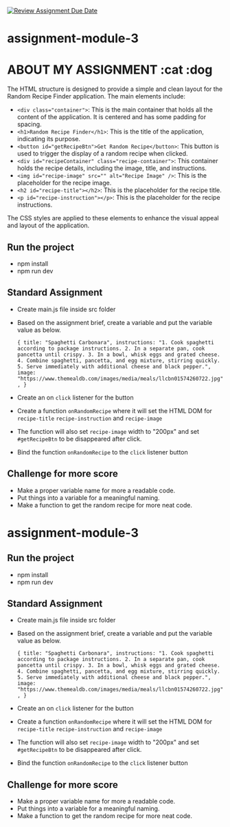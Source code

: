 [![Review Assignment Due Date](https://classroom.github.com/assets/deadline-readme-button-22041afd0340ce965d47ae6ef1cefeee28c7c493a6346c4f15d667ab976d596c.svg)](https://classroom.github.com/a/ud456hEF)
# assignment-module-3

# ABOUT MY ASSIGNMENT :cat :dog
The HTML structure is designed to provide a simple and clean layout for the Random Recipe Finder application. The main elements include:

- `<div class="container">`: This is the main container that holds all the content of the application. It is centered and has some padding for spacing.
- `<h1>Random Recipe Finder</h1>`: This is the title of the application, indicating its purpose.
- `<button id="getRecipeBtn">Get Random Recipe</button>`: This button is used to trigger the display of a random recipe when clicked.
- `<div id="recipeContainer" class="recipe-container">`: This container holds the recipe details, including the image, title, and instructions.
- `<img id="recipe-image" src="" alt="Recipe Image" />`: This is the placeholder for the recipe image.
- `<h2 id="recipe-title"></h2>`: This is the placeholder for the recipe title.
- `<p id="recipe-instruction"></p>`: This is the placeholder for the recipe instructions.

The CSS styles are applied to these elements to enhance the visual appeal and layout of the application.








## Run the project
- npm install
- npm run dev

## Standard Assignment
- Create main.js file inside src folder
- Based on the assignment brief, create a variable and put the variable value as below.
  
  `{
    title: "Spaghetti Carbonara",
    instructions:
      "1. Cook spaghetti according to package instructions. 2. In a separate pan, cook pancetta until crispy. 3. In a bowl, whisk eggs and grated cheese. 4. Combine spaghetti, pancetta, and egg mixture, stirring quickly. 5. Serve immediately with additional cheese and black pepper.",
    image: "https://www.themealdb.com/images/media/meals/llcbn01574260722.jpg",
  }`
- Create an on `click` listener for the button
- Create a function `onRandomRecipe` where it will set the HTML DOM for `recipe-title` `recipe-instruction` and `recipe-image`
- The function will also set `recipe-image` width to "200px" and set `#getRecipeBtn` to be disappeared after click.
- Bind the function `onRandomRecipe` to the `click` listener button

## Challenge for more score
- Make a proper variable name for more a readable code.
- Put things into a variable for a meaningful naming.
- Make a function to get the random recipe for more neat code.


# assignment-module-3

## Run the project
- npm install
- npm run dev

## Standard Assignment
- Create main.js file inside src folder
- Based on the assignment brief, create a variable and put the variable value as below.
  
  `{
    title: "Spaghetti Carbonara",
    instructions:
      "1. Cook spaghetti according to package instructions. 2. In a separate pan, cook pancetta until crispy. 3. In a bowl, whisk eggs and grated cheese. 4. Combine spaghetti, pancetta, and egg mixture, stirring quickly. 5. Serve immediately with additional cheese and black pepper.",
    image: "https://www.themealdb.com/images/media/meals/llcbn01574260722.jpg",
  }`
- Create an on `click` listener for the button
- Create a function `onRandomRecipe` where it will set the HTML DOM for `recipe-title` `recipe-instruction` and `recipe-image`
- The function will also set `recipe-image` width to "200px" and set `#getRecipeBtn` to be disappeared after click.
- Bind the function `onRandomRecipe` to the `click` listener button

## Challenge for more score
- Make a proper variable name for more a readable code.
- Put things into a variable for a meaningful naming.
- Make a function to get the random recipe for more neat code.


